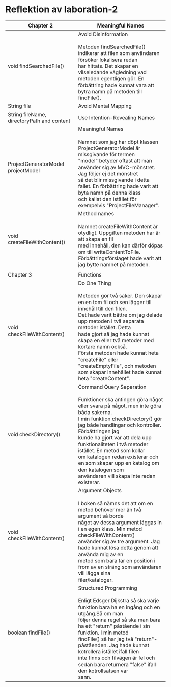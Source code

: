 # Reflektion av laboration-2

| Chapter 2                                  | Meaningful Names                                                                                                                                                                                                                                                                                                                                                                                                                                       |
| ------------------------------------------ | ------------------------------------------------------------------------------------------------------------------------------------------------------------------------------------------------------------------------------------------------------------------------------------------------------------------------------------------------------------------------------------------------------------------------------------------------------ |
| void findSearchedFile()                    | Avoid Disinformation<br><br>Metoden findSearchedFile() indikerar att filen som användaren försöker lokalisera redan<br>har hittats. Det skapar en vilseledande vägledning vad metoden egentligen gör. En<br>förbättring hade kunnat vara att bytra namn på metoden till findFile().                                                                                                                                                                    |
| String file                                | Avoid Mental Mapping                                                                                                                                                                                                                                                                                                                                                                                                                                   |
| String fileName, directoryPath and content | Use Intention-Revealing Names                                                                                                                                                                                                                                                                                                                                                                                                                          |
| ProjectGeneratorModel projectModel         | Meaningful Names<br><br>Namnet som jag har döpt klassen ProjectGeneratorModel är missgivande för termen<br>"model" betyder oftast att man använder sig av MVC-mönstret. Jag följer ej det mönstret<br>så det blir missgivande i detta fallet. En förbättring hade varit att byta namn på denna klass<br>och kallat den istället för exempelvis "ProjectFileManager".                                                                                   |
| void createFileWithContent()               | Method names<br><br>Namnet createFileWithContent är otydligt. Uppgiften metoden har är att skapa en fil<br>med innehåll, den kan därför döpas om till writeContentToFile.<br>Förbättringsförslaget hade varit att jag bytte namnet på metoden.                                                                                                                                                                                                         |
|                                            |                                                                                                                                                                                                                                                                                                                                                                                                                                                        |
| Chapter 3                                  | Functions                                                                                                                                                                                                                                                                                                                                                                                                                                              |
| void checkFileWithContent()                | Do One Thing<br><br>Metoden gör två saker. Den skapar en en tom fil och sen lägger till innehåll till den filen.<br>Det hade varit bättre om jag delade upp metoden i två separata metoder istället. Detta<br>hade gjort så jag hade kunnat skapa en eller två metoder med kortare namn också.<br>Första metoden hade kunnat heta "createFile" eller "createEmptyFile", och metoden<br>som skapar innehållet hade kunnat heta "createContent".         |
| void checkDirectory()                      | Command Query Seperation<br><br>Funktioner ska antingen göra något eller svara på något, men inte göra båda sakerna.<br>I min funktion checkDirectory() gör jag både handlingar och kontroller. Förbättringen jag<br>kunde ha gjort var att dela upp funktionaliteten i två metoder istället. En metod som kollar<br>om katalogen redan existerar och en som skapar upp en katalog om den katalogen som<br>användaren vill skapa inte redan existerar. |
| void checkFileWithContent()                | Argument Objects<br><br>I boken så nämns det att om en metod behöver mer än två argument så borde<br>något av dessa argument läggas in i en egen klass. Min metod checkFileWithContent()<br>använder sig av tre argument. Jag hade kunnat lösa detta genom att använda mig av en<br>metod som bara tar en position i from av en sträng som användaren vill lägga sina<br>filer/kataloger.                                                              |
| boolean findFile()                         | Structured Programming<br><br>Enligt Edsger Dijkstra så ska varje funktion bara ha en ingång och en utgång.Så om man<br>följer denna regel så ska man bara ha ett "return" påstående i sin funktion. I min metod<br>findFile() så har jag två "return"-påståenden. Jag hade kunnat kotrollera istället ifall filen<br>inte finns och filvägen är fel och sedan bara returnera "false" ifall den kotrollsatsen var<br>sann.                             |
